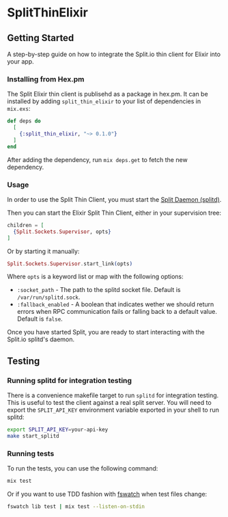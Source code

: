 # SplitThinElixir

## Getting Started

A step-by-step guide on how to integrate the Split.io thin client for Elixir into your app.

### Installing from Hex.pm

The Split Elixir thin client is publisehd as a package in hex.pm. It can be installed
by adding `split_thin_elixir` to your list of dependencies in `mix.exs`:

```elixir
def deps do
  [
    {:split_thin_elixir, "~> 0.1.0"}
  ]
end
```

After adding the dependency, run `mix deps.get` to fetch the new dependency.

### Usage

In order to use the Split Thin Client, you must start the [Split Daemon (splitd)](https://help.split.io/hc/en-us/articles/18305269686157-Split-Daemon-splitd).

Then you can start the Elixir Split Thin Client, either in your supervision tree:

```elixir
children = [
  {Split.Sockets.Supervisor, opts}
]
```

Or by starting it manually:

```elixir
Split.Sockets.Supervisor.start_link(opts)
```

Where `opts` is a keyword list or map with the following options:

- `:socket_path` - The path to the splitd socket file. Default is `/var/run/splitd.sock`.
- `:fallback_enabled` - A boolean that indicates wether we should return errors when RPC communication fails or falling back to a default value. Default is `false`.

Once you have started Split, you are ready to start interacting with the Split.io splitd's daemon.

## Testing

### Running splitd for integration testing

There is a convenience makefile target to run `splitd` for integration testing. This is useful to test the client against a real split server. You will need to export the `SPLIT_API_KEY` environment variable exported in your shell to run splitd:

```sh
export SPLIT_API_KEY=your-api-key
make start_splitd
```

### Running tests

To run the tests, you can use the following command:

```sh
mix test
```

Or if you want to use TDD fashion with [fswatch](https://github.com/emcrisostomo/fswatch) when test files change:

```sh
fswatch lib test | mix test --listen-on-stdin
```
